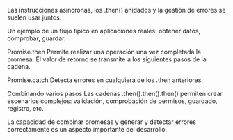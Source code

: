 Las instrucciones asíncronas, los .then() anidados y la gestión de errores se suelen usar juntos.

Un ejemplo de un flujo típico en aplicaciones reales: obtener datos, comprobar, guardar.

Promise.then
Permite realizar una operación una vez completada la promesa. El valor de retorno se transmite a los siguientes pasos de la cadena.

Promise.catch
Detecta errores en cualquiera de los .then anteriores.

Combinando varios pasos
Las cadenas .then().then().then() permiten crear escenarios complejos: validación, comprobación de permisos, guardado, registro, etc.

La capacidad de combinar promesas y generar y detectar errores correctamente es un aspecto importante del desarrollo.